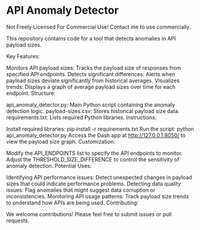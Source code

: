 # API Anomaly Detector

Not Freely Licensed For Commercial Use! Contact me to use commercially. 

This repository contains code for a tool that detects anomalies in API payload sizes.

 Key Features:

Monitors API payload sizes: Tracks the payload size of responses from specified API endpoints.
Detects significant differences: Alerts when payload sizes deviate significantly from historical averages.
Visualizes trends: Displays a graph of average payload sizes over time for each endpoint.
 Structure:

api_anomaly_detector.py: Main Python script containing the anomaly detection logic.
payload-sizes.csv: Stores historical payload size data.
requirements.txt: Lists required Python libraries.
 Instructions:

Install required libraries: pip install -r requirements.txt
Run the script: python api_anomaly_detector.py
Access the Dash app at http://127.0.0.1:8050/ to view the payload size graph.
 Customization:

Modify the API_ENDPOINTS list to specify the API endpoints to monitor.
Adjust the THRESHOLD_SIZE_DIFFERENCE to control the sensitivity of anomaly detection.
 Potential Uses:

Identifying API performance issues: Detect unexpected changes in payload sizes that could indicate performance problems.
Detecting data quality issues: Flag anomalies that might suggest data corruption or inconsistencies.
Monitoring API usage patterns: Track payload size trends to understand how APIs are being used.
 Contributing:

 We welcome contributions! Please feel free to submit issues or pull requests.
